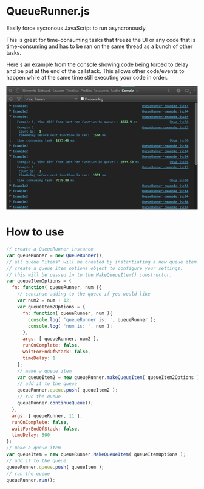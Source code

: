 # QueueRunner.js

Easily force sycronous JavaScript to run asyncronously.

This is great for time-consuming tasks that freeze the UI or any code
that is time-consuming and has to be ran on the same thread as a bunch
of other tasks. 

Here's an example from the console showing code being forced to delay
and be put at the end of the callstack. This allows other code/events
to happen while at the same time still executing your code in order.

![Screenshot](https://raw.githubusercontent.com/guillermoroblesjr/QueueRunner.js/master/running-example.PNG)

# How to use
```js
// create a QueueRunner instance
var queueRunner = new QueueRunner();
// all queue "items" will be created by instantiating a new queue item.
// create a queue item options object to configure your settings.
// this will be passed in to the MakeQueueItem() constructor.
var queueItemOptions = {
  fn: function( queueRunner, num ){
    // continue adding to the queue if you would like
    var num2 = num + 12;
    var queueItem2Options = {
      fn: function( queueRunner, num ){
        console.log( 'queueRunner is: ', queueRunner );
        console.log( 'num is: ', num );
      },
      args: [ queueRunner, num2 ],
      runOnComplete: false,
      waitForEndOfStack: false,
      timeDelay: 1
    };
    // make a queue item
    var queueItem2 = new queueRunner.makeQueueItem( queueItem2Options ); 
    // add it to the queue
    queueRunner.queue.push( queueItem2 );
    // run the queue
    queueRunner.continueQueue();
  },
  args: [ queueRunner, 11 ],
  runOnComplete: false,
  waitForEndOfStack: false,
  timeDelay: 800
};
// make a queue item
var queueItem = new queueRunner.MakeQueueItem( queueItemOptions ); 
// add it to the queue
queueRunner.queue.push( queueItem );
// run the queue
queueRunner.run();
```